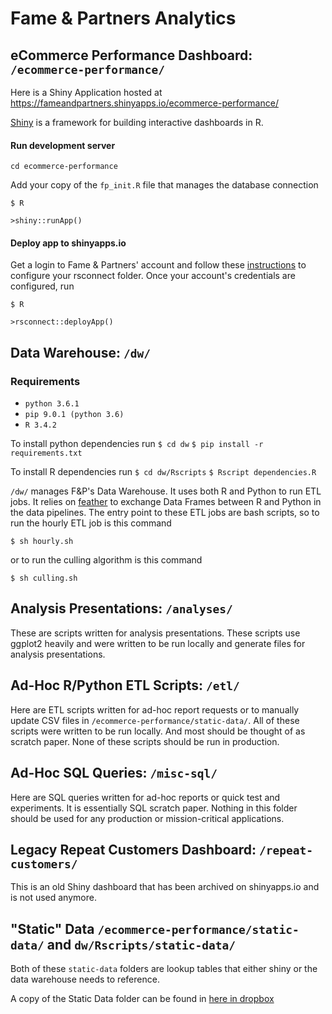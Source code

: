 # Fame & Partners Analytics
## eCommerce Performance Dashboard: `/ecommerce-performance/`
Here is a Shiny Application hosted at https://fameandpartners.shinyapps.io/ecommerce-performance/

[Shiny](https://shiny.rstudio.com/) is a framework for building interactive dashboards in R.  

#### Run development server
`cd ecommerce-performance`

Add your copy of the `fp_init.R` file that manages the database connection

`$ R`

`>shiny::runApp()`

#### Deploy app to shinyapps.io
Get a login to Fame & Partners' account and follow these [instructions](https://shiny.rstudio.com/articles/shinyapps.html) to configure your rsconnect folder.  Once your account's credentials are configured, run

`$ R`

`>rsconnect::deployApp()`

## Data Warehouse: `/dw/`
### Requirements
- `python 3.6.1`
- `pip 9.0.1 (python 3.6)`
- `R 3.4.2`

To install python dependencies run
`$ cd dw`
`$ pip install -r requirements.txt`

To install R dependencies run
`$ cd dw/Rscripts`
`$ Rscript dependencies.R`

`/dw/` manages F&P's Data Warehouse.  It uses both R and Python to run ETL jobs.  It relies on [feather](https://github.com/wesm/feather) to exchange Data Frames between R and Python in the data pipelines.  The entry point to these ETL jobs are bash scripts, so to run the hourly ETL job is this command

`$ sh hourly.sh`

or to run the culling algorithm is this command

`$ sh culling.sh`

## Analysis Presentations: `/analyses/`
These are scripts written for analysis presentations.  These scripts use ggplot2 heavily and were written to be run locally and generate files for analysis presentations.

## Ad-Hoc R/Python ETL Scripts: `/etl/`
Here are ETL scripts written for ad-hoc report requests or to manually update CSV files in `/ecommerce-performance/static-data/`.  All of these scripts were written to be run locally.  And most should be thought of as scratch paper.  None of these scripts should be run in production.

## Ad-Hoc SQL Queries: `/misc-sql/`
Here are SQL queries written for ad-hoc reports or quick test and experiments. It is essentially SQL scratch paper. Nothing in this folder should be used for any production or mission-critical applications.

## Legacy Repeat Customers Dashboard: `/repeat-customers/`
This is an old Shiny dashboard that has been archived on shinyapps.io and is not used anymore.

## "Static" Data `/ecommerce-performance/static-data/` and `dw/Rscripts/static-data/`
Both of these `static-data` folders are lookup tables that either shiny or the data warehouse needs to reference.

A copy of the Static Data folder can be found in [here in dropbox](https://www.dropbox.com/sh/837pif44bgtiij4/AADA_hOPiT5xZBDf7jn7GMz9a?dl=0)
